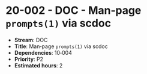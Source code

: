 
# 20-002 - DOC - Man‑page `prompts(1)` via scdoc

- **Stream**: DOC
- **Title**: Man‑page `prompts(1)` via scdoc
- **Dependencies**: 10‑004
- **Priority**: P2
- **Estimated hours**: 2

